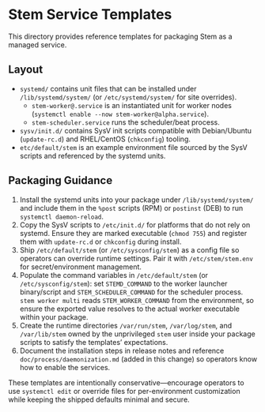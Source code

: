 # Stem Service Templates

This directory provides reference templates for packaging Stem as a managed
service.

## Layout

- `systemd/` contains unit files that can be installed under
  `/lib/systemd/system/` (or `/etc/systemd/system/` for site overrides).
  - `stem-worker@.service` is an instantiated unit for worker nodes
    (`systemctl enable --now stem-worker@alpha.service`).
  - `stem-scheduler.service` runs the scheduler/beat process.
- `sysv/init.d/` contains SysV init scripts compatible with Debian/Ubuntu
  (`update-rc.d`) and RHEL/CentOS (`chkconfig`) tooling.
- `etc/default/stem` is an example environment file sourced by the SysV
  scripts and referenced by the systemd units.

## Packaging Guidance

1. Install the systemd units into your package under
   `/lib/systemd/system/` and include them in the `%post` scripts (RPM) or
   `postinst` (DEB) to run `systemctl daemon-reload`.
2. Copy the SysV scripts to `/etc/init.d/` for platforms that do not rely on
   systemd. Ensure they are marked executable (`chmod 755`) and register them
   with `update-rc.d` or `chkconfig` during install.
3. Ship `/etc/default/stem` (or `/etc/sysconfig/stem`) as a config file so
   operators can override runtime settings. Pair it with `/etc/stem/stem.env`
   for secret/environment management.
4. Populate the command variables in `/etc/default/stem` (or `/etc/sysconfig/stem`):
   set `STEMD_COMMAND` to the worker launcher binary/script and
   `STEM_SCHEDULER_COMMAND` for the scheduler process. `stem worker multi`
   reads `STEM_WORKER_COMMAND` from the environment, so ensure the exported
   value resolves to the actual worker executable within your package.
5. Create the runtime directories `/var/run/stem`, `/var/log/stem`, and
   `/var/lib/stem` owned by the unprivileged `stem` user inside your package
   scripts to satisfy the templates’ expectations.
6. Document the installation steps in release notes and reference
   `doc/process/daemonization.md` (added in this change) so operators know how
   to enable the services.

These templates are intentionally conservative—encourage operators to use
`systemctl edit` or override files for per-environment customization while
keeping the shipped defaults minimal and secure.
